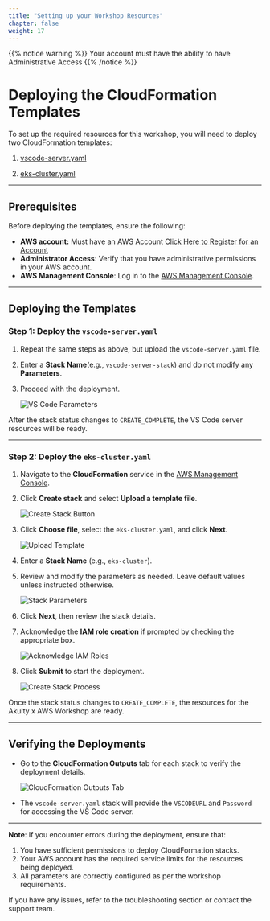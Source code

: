 ```yaml
---
title: "Setting up your Workshop Resources"
chapter: false
weight: 17
---
```


{{% notice warning %}}
Your account must have the ability to have Administrative Access
{{% /notice %}}

# Deploying the CloudFormation Templates  

To set up the required resources for this workshop, you will need to deploy two CloudFormation templates:  

1. [vscode-server.yaml](https://github.com/aws-samples/aws-modernization-with-neon/blob/main/static/infrastructure/vscode-server.yaml)

2. [eks-cluster.yaml](https://github.com/aws-samples/aws-modernization-with-neon/blob/main/static/infrastructure/eks-cluster.yaml.yaml)


---

## Prerequisites  

Before deploying the templates, ensure the following:  

- **AWS account:** Must have an AWS Account [Click Here to Register for an Account](https://aws.amazon.com/free/?gclid=CjwKCAiApY-7BhBjEiwAQMrrEQvPVHrROjm_VPCmPQKxuQ5MDb45z8R8_aYf9qnh9YTa2K88EwxLoRoCZcoQAvD_BwE&trk=78b916d7-7c94-4cab-98d9-0ce5e648dd5f≻_channel=ps&ef_id=CjwKCAiApY-7BhBjEiwAQMrrEQvPVHrROjm_VPCmPQKxuQ5MDb45z8R8_aYf9qnh9YTa2K88EwxLoRoCZcoQAvD_BwE:G:s&s_kwcid=AL!4422!3!432339156165!e!!g!!aws%20account!9572385111!102212379047&all-free-tier.sort-by=item.additionalFields.SortRank&all-free-tier.sort-order=asc&awsf.Free%20Tier%20Types=*all&awsf.Free%20Tier%20Categories=*all)
- **Administrator Access**: Verify that you have administrative permissions in your AWS account.  
- **AWS Management Console**: Log in to the [AWS Management Console](https://aws.amazon.com/console/).  

---

## Deploying the Templates  

### Step 1: Deploy the `vscode-server.yaml`  

1. Repeat the same steps as above, but upload the `vscode-server.yaml` file.  
2. Enter a **Stack Name**(e.g., `vscode-server-stack`) and do not modify any **Parameters**.  
3. Proceed with the deployment.

   ![VS Code Parameters](/images/vscode-server-parameters.png)  

After the stack status changes to `CREATE_COMPLETE`, the VS Code server resources will be ready.  

---

### Step 2: Deploy the `eks-cluster.yaml`  

1. Navigate to the **CloudFormation** service in the [AWS Management Console](https://aws.amazon.com/console/).  
2. Click **Create stack** and select **Upload a template file**.

   ![Create Stack Button](/images/cloudformation-create-stack.png)  

3. Click **Choose file**, select the `eks-cluster.yaml`, and click **Next**.  

   ![Upload Template](/images/cloudformation-upload-template.png)  

4. Enter a **Stack Name** (e.g., `eks-cluster`).  
5. Review and modify the parameters as needed. Leave default values unless instructed otherwise.  

   ![Stack Parameters](/images/cloudformation-stack-parameters.png)  

6. Click **Next**, then review the stack details.  
7. Acknowledge the **IAM role creation** if prompted by checking the appropriate box.  

   ![Acknowledge IAM Roles](/images/cloudformation-acknowledge-iam.png)  

8. Click **Submit** to start the deployment.  

   ![Create Stack Process](/images/cloudformation-create-process.png)  

Once the stack status changes to `CREATE_COMPLETE`, the resources for the Akuity x AWS Workshop are ready.  

---

## Verifying the Deployments  

- Go to the **CloudFormation Outputs** tab for each stack to verify the deployment details.  

   ![CloudFormation Outputs Tab](/images/cloudformation-outputs.png) 

- The `vscode-server.yaml` stack will provide the `VSCODEURL` and `Password` for accessing the VS Code server.

---

**Note**: If you encounter errors during the deployment, ensure that:  
1. You have sufficient permissions to deploy CloudFormation stacks.  
2. Your AWS account has the required service limits for the resources being deployed.  
3. All parameters are correctly configured as per the workshop requirements.  

If you have any issues, refer to the troubleshooting section or contact the support team.
